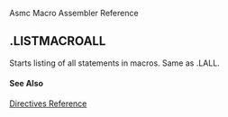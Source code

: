 Asmc Macro Assembler Reference

## .LISTMACROALL

Starts listing of all statements in macros. Same as .LALL.

#### See Also

[Directives Reference](readme.md)
